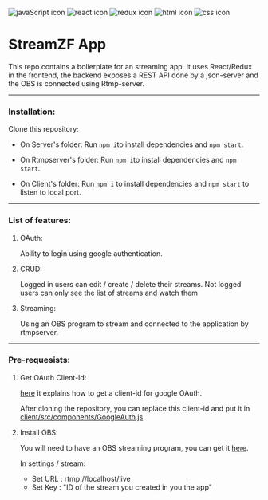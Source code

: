 ![javaScript icon](https://github.com/Zefevr/FinalEvaluation/blob/master/dev-icons/js.svg)
![react icon](https://github.com/Zefevr/FinalEvaluation/blob/master/dev-icons/react.svg)
![redux icon](https://github.com/Zefevr/FinalEvaluation/blob/master/dev-icons/redux.svg)
![html icon](https://github.com/Zefevr/FinalEvaluation/blob/master/dev-icons/html.svg)
![css icon](https://github.com/Zefevr/FinalEvaluation/blob/master/dev-icons/css.svg)


# StreamZF App
This repo contains a bolierplate for an streaming app. It uses React/Redux in the frontend, the backend exposes a REST API done by a json-server and the OBS is connected using Rtmp-server.

_______________________________________________________________________________

### Installation:

Clone this repository:

* On Server's folder: Run `npm i`to install dependencies and `npm start`.

* On Rtmpserver's folder: Run `npm i`to install dependencies and `npm start`.

* On Client's folder: Run `npm i` to install dependencies and `npm start` to listen to local port.


_______________________________________________________________________________

### List of features:

1. OAuth:
  
    Ability to login using google authentication.

2. CRUD:
 
    Logged in users can edit / create / delete their streams.
    Not logged users can only see the list of streams and watch them

3. Streaming:
  
    Using an OBS program to stream and connected to the application by rtmpserver.

_______________________________________________________________________________

### Pre-requesists:

1. Get OAuth Client-Id:

    [here](https://developers.google.com/fit/android/get-api-key) it explains how to get a client-id for google OAuth.
  
    After cloning the repository, you can replace this client-id and put it in [client/src/components/GoogleAuth.js](https://github.com/Zefevr/StreamZF/blob/master/client/src/components/GoogleAuth.js)
  
2. Install OBS:

    You will need to have an OBS streaming program, you can get it [here](https://obsproject.com).
 
    In settings / stream:
      * Set URL : rtmp://localhost/live
      * Set Key : "ID of the stream you created in you the app"
  
  

